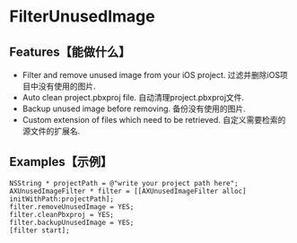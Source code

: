 # FilterUnusedImage
## Features【能做什么】
- Filter and remove unused image from your iOS project.  过滤并删除iOS项目中没有使用的图片.
- Auto clean project.pbxproj file.  自动清理project.pbxproj文件.
- Backup unused image before removing.  备份没有使用的图片.
- Custom extension of files which need to be retrieved.  自定义需要检索的源文件的扩展名.

## Examples【示例】
```objc
NSString * projectPath = @"write your project path here";
AXUnusedImageFilter * filter = [[AXUnusedImageFilter alloc] initWithPath:projectPath];
filter.removeUnusedImage = YES;
filter.cleanPbxproj = YES;
filter.backupUnusedImage = YES;
[filter start];
```
